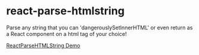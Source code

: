 # react-parse-htmlstring
Parse any string that you can 'dangerouslySetInnerHTML' or even return as a React component on a html tag of your choice!

[ReactParseHTMLString Demo](https://jaosimt.github.io/react-parse-htmlstring/)